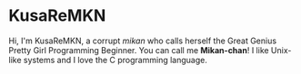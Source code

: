 # KusaReMKN

Hi, I'm KusaReMKN, a corrupt *mikan* who calls herself the Great Genius
Pretty Girl Programming Beginner.  You can call me **Mikan-chan**!
I like Unix-like systems and I love the C programming language.

<!--
<picture>
<source
	srcset="https://github-readme-stats.vercel.app/api/top-langs/?username=KusaReMKN&layout=compact&langs_count=8"
	media="(prefers-color-scheme: light), (prefers-color-scheme: no-preference)"
/>
<source
	srcset="https://github-readme-stats.vercel.app/api/top-langs/?username=KusaReMKN&layout=compact&langs_count=8&theme=github_dark"
	media="(prefers-color-scheme: dark)"
/>
<img
	src="https://github-readme-stats.vercel.app/api/top-langs/?username=KusaReMKN&layout=compact&langs_count=8"
	alt="Top Langs"
	height="195"
/>
</picture>
<picture>
<source
	srcset="https://github-readme-stats.vercel.app/api?username=KusaReMKN&show_icons=true&count_private=true"
	media="(prefers-color-scheme: light), (prefers-color-scheme: no-preference)"
/>
<source
	srcset="https://github-readme-stats.vercel.app/api?username=KusaReMKN&show_icons=true&count_private=true&theme=github_dark"
	media="(prefers-color-scheme: dark)"
/>
<img
	src="https://github-readme-stats.vercel.app/api?username=KusaReMKN&show_icons=true&count_private=true"
	alt="GigHub Stats"
	height="195"
/>
</picture>
-->
